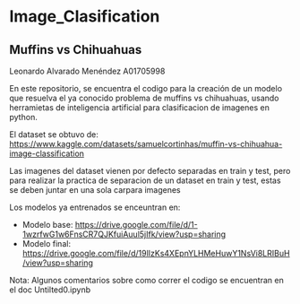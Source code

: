 # Image_Clasification

## Muffins vs Chihuahuas

Leonardo Alvarado Menéndez A01705998

En este repositorio, se encuentra el codigo para la creación de un modelo que resuelva el ya conocido problema de muffins vs chihuahuas, usando herramietas de inteligencia artificial para clasificacion de imagenes en python.

El dataset se obtuvo de: https://www.kaggle.com/datasets/samuelcortinhas/muffin-vs-chihuahua-image-classification

Las imagenes del dataset vienen por defecto separadas en train y test, pero para realizar la practica de separacion de un dataset en train y test, estas se deben juntar en una sola carpara imagenes 

Los modelos ya entrenados se enceuntran en:
* Modelo base: https://drive.google.com/file/d/1-1wzrfwG1w6FnsCR7QJKfuiAuul5jIfk/view?usp=sharing
* Modelo final: https://drive.google.com/file/d/19lIzKs4XEpnYLHMeHuwY1NsVi8LRIBuH/view?usp=sharing

Nota: Algunos comentarios sobre como correr el codigo se encuentran en el doc Untilted0.ipynb
